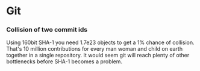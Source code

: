 # Git

### Collision of two commit ids

Using 160bit SHA-1 you need 1.7e23 objects to get a 1% chance of collision. That's 10 million contributions for every man woman and child on earth together in a single repository. It would seem git will reach plenty of other bottlenecks before SHA-1 becomes a problem.

